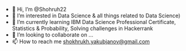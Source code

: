 - 👋 Hi, I’m @Shohruh22
- 👀 I’m interested in Data Science & all things related to Data Science)
- 🌱 I’m currently learning IBM Data Science Professional Certificate, Statistics & Probability, Solving challenges in Hackerrank
- 💞️ I’m looking to collaborate on ...
- 📫 How to reach me shokhrukh.yakubjanov@gmail.com

<!---
Shohruh22/Shohruh22 is a ✨ special ✨ repository because its `README.md` (this file) appears on your GitHub profile.
You can click the Preview link to take a look at your changes.
--->
